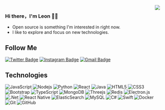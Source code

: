 <img align="right" src="https://github-readme-stats.vercel.app/api?username=funnyzak&show_icons=true&icon_color=CE1D2D&text_color=718096&bg_color=00000000&hide_title=true&hide_border=true" />

### Hi there，I'm Leon 🙋‍♂️

- Open source is something I'm interested in right now.
- I like to explore and focus on new technologies.

## Follow Me
[![Twitter Badge](https://img.shields.io/badge/-funnyzak-blue?style=flat-square&logo=twitter&logoColor=white&link=https://twitter.com/funnyzak/)](https://twitter.com/funnyzak)
[![Instagram Badge](https://img.shields.io/badge/-ifunnyzak-purple?style=flat-square&logo=instagram&logoColor=white&link=https://instagram.com/ifunnyzak/)](https://instagram.com/ifunnyzak)
[![Gmail Badge](https://img.shields.io/badge/-y@yycc.me-c14438?style=flat-square&logo=Gmail&logoColor=white&link=mailto:y@yycc.me)](mailto:y@yycc.me)


## Technologies

![JavaScript](https://img.shields.io/badge/-JavaScript-black?style=flat-square&logo=javascript)
![Nodejs](https://img.shields.io/badge/-Nodejs-black?style=flat-square&logo=Node.js)
![Python](https://img.shields.io/badge/-Python-black?style=flat-square&logo=Python)
![React](https://img.shields.io/badge/-React-black?style=flat-square&logo=react)
![Java](https://img.shields.io/badge/-java-E34A86?style=flat-square&logo=java)
![HTML5](https://img.shields.io/badge/-HTML5-E34F26?style=flat-square&logo=html5&logoColor=white)
![CSS3](https://img.shields.io/badge/-CSS3-1572B6?style=flat-square&logo=css3)
![Bootstrap](https://img.shields.io/badge/-Bootstrap-563D7C?style=flat-square&logo=bootstrap)
![TypeScript](https://img.shields.io/badge/-TypeScript-007ACC?style=flat-square&logo=typescript)
![MongoDB](https://img.shields.io/badge/-MongoDB-black?style=flat-square&logo=mongodb)
![Threejs](https://img.shields.io/badge/threejs-black?style=flat-square&logo=three.js&logoColor=white)
![Redis](https://img.shields.io/badge/-Redis-black?style=flat-square&logo=Redis)
![Electron.js](https://img.shields.io/badge/Electron-191970?style=flat-square&logo=Electron&logoColor=white)
![.Net](https://img.shields.io/badge/.NET-5C2D91?style=flat-square&logo=.net&logoColor=white)
![React Native](https://img.shields.io/badge/react_native-%2320232a.svg?style=flat-square&logo=react&logoColor=%2361DAFB)
![ElasticSearch](https://img.shields.io/badge/-ElasticSearch-005571?style=flat-square&logo=elasticsearch)
![MySQL](https://img.shields.io/badge/-MySQL-black?style=flat-square&logo=mysql)
![C#](https://img.shields.io/badge/c%23-%23239120.svg?style=flat-sqare&logo=c-sharp&logoColor=white)
![Swift](https://img.shields.io/badge/swift-F54A2A?style=flat-sqare&logo=swift&logoColor=white)
![Docker](https://img.shields.io/badge/-Docker-black?style=flat-square&logo=docker)
![Git](https://img.shields.io/badge/-Git-black?style=flat-square&logo=git)
![GitHub](https://img.shields.io/badge/-GitHub-181717?style=flat-square&logo=github)
